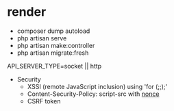 # render

- composer dump autoload
- php artisan serve
- php artisan make:controller
- php artisan migrate:fresh


API_SERVER_TYPE=socket || http



- Security
    - XSSI (remote JavaScript inclusion) using 'for (;;);'
    - Content-Security-Policy: script-src with [nonce](https://developer.mozilla.org/en-US/docs/Web/HTTP/Headers/Content-Security-Policy/script-src#Unsafe_inline_script)
    - CSRF token 